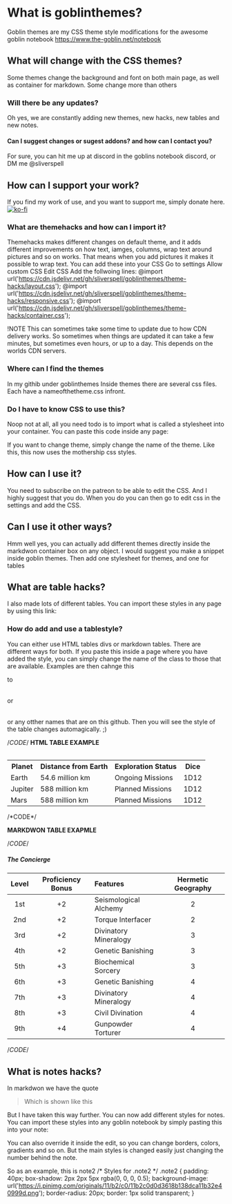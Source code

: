 # What is goblinthemes?
Goblin themes are my CSS theme style modifications for the awesome goblin notebook
https://www.the-goblin.net/notebook

## What will change with the CSS themes? 
Some themes change the background and font on both main page, as well as container for markdown. Some change more than others

### Will there be any updates?
Oh yes, we are constantly adding new themes, new hacks, new tables and new notes.

#### Can I suggest changes or sugest addons? and how can I contact you?
For sure, you can hit me up at discord in the goblins notebook discord, or DM me @sliverspell

## How can I support your work?
If you find my work of use, and you want to support me, simply donate here.
[![ko-fi](https://ko-fi.com/img/githubbutton_sm.svg)](https://ko-fi.com/N4N8IAAPM)

### What are themehacks and how can I import it?
Themehacks makes different changes on default theme, and it adds different improvements on how text, iamges, columns, wrap text around pictures and so on works. That means when you add pictures it makes it possible to wrap text.
You can add these into your CSS
Go to settings
Allow custom CSS
Edit CSS
Add the follwoing lines:
@import url('https://cdn.jsdelivr.net/gh/sliverspell/goblinthemes/theme-hacks/layout.css');
@import url('https://cdn.jsdelivr.net/gh/sliverspell/goblinthemes/theme-hacks/responsive.css');
@import url('https://cdn.jsdelivr.net/gh/sliverspell/goblinthemes/theme-hacks/container.css');

!NOTE This can sometimes take some time to update due to how CDN delivery works.
So sometimes when things are updated it can take a few minutes, but sometimes even hours, or up to a day. This depends on the worlds CDN servers.

### Where can I find the themes
In my githib under goblinthemes
Inside themes there are several css files. Each have a nameofthetheme.css infront.

### Do I have to know CSS to use this?
Noop not at all, all you need todo is to import what is called a stylesheet into your container.
You can paste this code inside any page:
<link rel="stylesheet" href="https://sliverspell.github.io/goblinthemes/themes/medieval.css">
If you want to change theme, simply change the name of the theme. 
Like this, this now uses the mothership css styles.
<link rel="stylesheet" href="https://sliverspell.github.io/goblinthemes/themes/mothership.css">

## How can I use it?
You need to subscribe on the patreon to be able to edit the CSS. And I highly suggest that you do.
When you do you can then go to edit css in the settings and add the CSS.

## Can I use it other ways?
Hmm well yes, you can actually add different themes directly inside the markdwon container box on any object.
I would suggest you make a snippet inside goblin themes.
Then add one stylesheet for themes, and one for tables

## What are table hacks?
I also made lots of different tables.
You can import these styles in any page by using this link:
<link rel="stylesheet" href="https://sliverspell.github.io/goblinthemes/tablestyles/tables.css">

### How do add and use a tablestyle?
You can either use HTML tables divs or markdown tables.
There are different ways for both.
If you paste this inside a page where you have added the style, you can simply change the name of the class to those that are available.
Examples are then cahnge this
<table class="medieval-table">
to
<table class="elegant-table">
or
<table class="neon-table">
or 
any otther names that are on this github. Then you will see the style of the table changes automagically. ;)


/*CODE*/
**HTML TABLE EXAMPLE**
<div>
  <table class="medieval-table">
    <tr>
      <th>Planet</th>
      <th>Distance from Earth</th>
      <th>Exploration Status</th>
      <th>Dice</th>
    </tr>
    <tr>
      <td>Earth</td>
      <td>54.6 million km</td>
      <td>Ongoing Missions</td>
      <td>1D12</th>
    </tr>
    <tr>
      <td>Jupiter</td>
      <td>588 million km</td>
      <td>Planned Missions</td>
      <td>1D12</th>
    </tr>
      <td>Mars</td>
      <td>588 million km</td>
      <td>Planned Missions</td>
      <td>1D12</th>
 <tr>
       </tr>

  </table>
</div>
/*CODE*/


**MARKDWON TABLE EXAPMLE**

/*CODE*/
<div class="digital-cybernetics-table">

##### The Concierge

| Level | Proficiency Bonus | Features             | Hermetic Geography |
|:-----:|:-----------------:|:---------------------|:------------------:|
|  1st  |        +2         | Seismological Alchemy|         2          |
|  2nd  |        +2         | Torque Interfacer    |         2          |
|  3rd  |        +2         | Divinatory Mineralogy|         3          |
|  4th  |        +2         | Genetic Banishing    |         3          |
|  5th  |        +3         | Biochemical Sorcery  |         3          |
|  6th  |        +3         | Genetic Banishing    |         4          |
|  7th  |        +3         | Divinatory Mineralogy|         4          |
|  8th  |        +3         | Civil Divination     |         4          |
|  9th  |        +4         | Gunpowder Torturer   |         4          |


</div>

/*CODE*/

## What is notes hacks?
In markdwon we have the quote
> Which is shown like this 

But I have taken this way further. You can now add different styles for notes.
You can import these styles into any goblin notebook by simply pasting this into your note:
<link rel="stylesheet" href="https://sliverspell.github.io/goblinthemes/notestyles/notes.css">

You can also override it inside the edit, so you can change borders, colors, gradients and so on.
But the main styles is changed easily just changing the number behind the note.

So as an example, this is note2
/* Styles for .note2 */
.note2 {
    padding: 40px;
    box-shadow: 2px 2px 5px rgba(0, 0, 0, 0.5);
    background-image: url('https://i.pinimg.com/originals/11/b2/c0/11b2c0d0d3618b138dca11b32e40999d.png');
    border-radius: 20px;
    border: 1px solid transparent;
}



